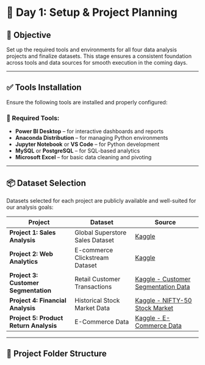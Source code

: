 # 📅 Day 1: Setup & Project Planning

## 🧠 Objective
Set up the required tools and environments for all four data analysis projects and finalize datasets. This stage ensures a consistent foundation across tools and data sources for smooth execution in the coming days.

---

## ✅ Tools Installation

Ensure the following tools are installed and properly configured:

### 🔧 Required Tools:
- **Power BI Desktop** – for interactive dashboards and reports
- **Anaconda Distribution** – for managing Python environments
- **Jupyter Notebook** or **VS Code** – for Python development
- **MySQL** or **PostgreSQL** – for SQL-based analytics
- **Microsoft Excel** – for basic data cleaning and pivoting

---

## 📦 Dataset Selection

Datasets selected for each project are publicly available and well-suited for our analysis goals:

| Project | Dataset | Source |
|--------|---------|--------|
| **Project 1: Sales Analysis** | Global Superstore Sales Dataset | [Kaggle](https://www.kaggle.com/datasets/rohitsahoo/sales-forecasting) |
| **Project 2: Web Analytics** | E-commerce Clickstream Dataset | [Kaggle](https://www.kaggle.com/datasets/waqi786/e-commerce-clickstream-and-transaction-dataset) |
| **Project 3: Customer Segmentation** | Retail Customer Transactions | [Kaggle - Customer Segmentation Data](https://www.kaggle.com/datasets/ravalsmit/customer-segmentation-data)|
| **Project 4: Financial Analysis** | Historical Stock Market Data | [Kaggle - NIFTY-50 Stock Market](https://www.kaggle.com/datasets/rohanrao/nifty50-stock-market-data) |
| **Project 5: Product Return Analysis** | E-Commerce Data | [Kaggle - E-Commerce Data](https://www.kaggle.com/datasets/carrie1/ecommerce-data/data) |


---

## 📁 Project Folder Structure
